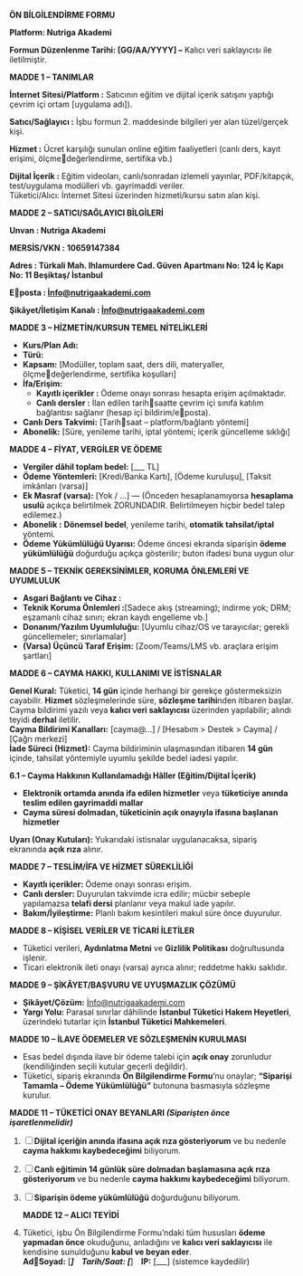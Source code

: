 ﻿**ÖN BİLGİLENDİRME FORMU**

**Platform: Nutriga Akademi**

**Formun Düzenlenme Tarihi: [GG/AA/YYYY] –** Kalıcı veri saklayıcısı ile iletilmiştir.

**MADDE 1 – TANIMLAR**

**İnternet Sitesi/Platform	:** Satıcının eğitim ve dijital içerik satışını yaptığı çevrim içi ortam  [uygulama adı]).

**Satıcı/Sağlayıcı		:** İşbu formun 2. maddesinde bilgileri yer alan tüzel/gerçek kişi.

**Hizmet			:** Ücret karşılığı sunulan online eğitim faaliyetleri (canlı ders, kayıt erişimi, ölçmedeğerlendirme, sertifika vb.)

**Dijital İçerik			:** Eğitim videoları, canlı/sonradan izlemeli yayınlar, PDF/kitapçık, test/uygulama modülleri vb. gayrimaddi veriler.\
Tüketici/Alıcı: İnternet Sitesi üzerinden hizmeti/kursu satın alan kişi.

**MADDE 2 – SATICI/SAĞLAYICI BİLGİLERİ**

**Unvan				: Nutriga Akademi**

**MERSİS/VKN			:** **10659147384**

**Adres	: Türkali Mah. Ihlamurdere Cad. Güven Apartmanı No: 124 İç Kapı No: 11 Beşiktaş/ İstanbul**

**Eposta			: İnfo@nutrigaakademi.com**

**Şikâyet/İletişim Kanalı	: [**İnfo@nutrigaakademi.com**](mailto:İnfo@nutrigaakademi.com)**

**MADDE 3 – HİZMETİN/KURSUN TEMEL NİTELİKLERİ**

- **Kurs/Plan Adı:** 
- **Türü:** 
- **Kapsam:** [Modüller, toplam saat, ders dili, materyaller, ölçmedeğerlendirme, sertifika koşulları]
- **İfa/Erişim:**
  - **Kayıtlı içerikler	:** Ödeme onayı sonrası hesapta erişim açılmaktadır. 
  - **Canlı dersler	:** İlan edilen tarihsaatte çevrim içi sınıfa katılım bağlantısı sağlanır (hesap içi bildirim/eposta).
- **Canlı Ders Takvimi:** [Tarihsaat – platform/bağlantı yöntemi]
- **Abonelik:** [Süre, yenileme tarihi, iptal yöntemi; içerik güncelleme sıklığı]

**MADDE 4 – FİYAT, VERGİLER VE ÖDEME**

- **Vergiler dâhil toplam bedel:** [\_\_\_ TL]
- **Ödeme Yöntemleri:** [Kredi/Banka Kartı], [Ödeme kuruluşu], [Taksit imkânları (varsa)]
- **Ek Masraf (varsa):** [Yok / …] — (Önceden hesaplanamıyorsa **hesaplama usulü** açıkça belirtilmek ZORUNDADIR. Belirtilmeyen hiçbir bedel talep edilemez.)
- **Abonelik 	         :** **Dönemsel bedel**, yenileme tarihi, **otomatik tahsilat/iptal** yöntemi.
- **Ödeme Yükümlülüğü Uyarısı:** Ödeme öncesi ekranda siparişin **ödeme yükümlülüğü** doğurduğu açıkça gösterilir; buton ifadesi buna uygun olur 

**MADDE 5 – TEKNİK GEREKSİNİMLER, KORUMA ÖNLEMLERİ VE UYUMLULUK**

- **Asgari Bağlantı ve Cihaz		:** 
- **Teknik Koruma Önlemleri 		:**[Sadece akış (streaming); indirme yok; DRM; eşzamanlı cihaz sınırı; ekran kaydı engelleme vb.]
- **Donanım/Yazılım Uyumluluğu:** [Uyumlu cihaz/OS ve tarayıcılar; gerekli güncellemeler; sınırlamalar]
- **(Varsa) Üçüncü Taraf Erişim:** [Zoom/Teams/LMS vb. araçlara erişim şartları]

**MADDE 6 – CAYMA HAKKI, KULLANIMI VE İSTİSNALAR**

**Genel Kural:** Tüketici, **14 gün** içinde herhangi bir gerekçe göstermeksizin cayabilir. **Hizmet** sözleşmelerinde süre, **sözleşme tarihi**nden itibaren başlar. Cayma bildirimi yazılı veya **kalıcı veri saklayıcısı** üzerinden yapılabilir; alındı teyidi **derhal** iletilir.\
**Cayma Bildirimi Kanalları:** [cayma@…] / [Hesabım > Destek > Cayma] / [Çağrı merkezi]\
**İade Süreci (Hizmet):** Cayma bildiriminin ulaşmasından itibaren **14 gün** içinde, tahsilat yöntemiyle uyumlu şekilde bedel iadesi yapılır.

**6.1 – Cayma Hakkının Kullanılamadığı Hâller (Eğitim/Dijital İçerik)**

- **Elektronik ortamda anında ifa edilen hizmetler** veya **tüketiciye anında teslim edilen gayrimaddi mallar** 
- **Cayma süresi dolmadan, tüketicinin açık onayıyla ifasına başlanan hizmetler** 

**Uyarı (Onay Kutuları):** Yukarıdaki istisnalar uygulanacaksa, sipariş ekranında **açık rıza** alınır. 

**MADDE 7 – TESLİM/İFA VE HİZMET SÜREKLİLİĞİ**

- **Kayıtlı içerikler:** Ödeme onayı sonrası erişim.
- **Canlı dersler:** Duyurulan takvimde icra edilir; mücbir sebeple yapılamazsa **telafi dersi** planlanır veya makul iade yapılır.
- **Bakım/İyileştirme:** Planlı bakım kesintileri makul süre önce duyurulur.

**MADDE 8 – KİŞİSEL VERİLER VE TİCARİ İLETİLER**

- Tüketici verileri, **Aydınlatma Metni** ve **Gizlilik Politikası** doğrultusunda işlenir.
- Ticari elektronik ileti onayı (varsa) ayrıca alınır; reddetme hakkı saklıdır.

**MADDE 9 – ŞİKÂYET/BAŞVURU VE UYUŞMAZLIK ÇÖZÜMÜ**

- **Şikâyet/Çözüm:** İnfo@nutrigaakademi.com
- **Yargı Yolu:** Parasal sınırlar dâhilinde  **İstanbul Tüketici Hakem Heyetleri**, üzerindeki tutarlar için **İstanbul Tüketici Mahkemeleri**.  

**MADDE 10 – İLAVE ÖDEMELER VE SÖZLEŞMENİN KURULMASI**

- Esas bedel dışında ilave bir ödeme talebi için **açık onay** zorunludur (kendiliğinden seçili kutular geçerli değildir).
- Tüketici, sipariş ekranında **Ön Bilgilendirme Formu**’nu onaylar; **“Siparişi Tamamla – Ödeme Yükümlülüğü”** butonuna basmasıyla sözleşme kurulur.

**MADDE 11 – TÜKETİCİ ONAY BEYANLARI *(Siparişten önce işaretlenmelidir)***

1. ☐ **Dijital içeriğin anında ifasına açık rıza gösteriyorum** ve bu nedenle **cayma hakkımı kaybedeceğimi** biliyorum.
1. ☐ **Canlı eğitimin 14 günlük süre dolmadan başlamasına açık rıza gösteriyorum** ve bu nedenle **cayma hakkımı kaybedeceğimi** biliyorum.
1. ☐ **Siparişin ödeme yükümlülüğü** doğurduğunu biliyorum.

   **MADDE 12 – ALICI TEYİDİ**

1. Tüketici, işbu Ön Bilgilendirme Formu’ndaki tüm hususları **ödeme yapmadan önce** okuduğunu, anladığını ve **kalıcı veri saklayıcısı** ile kendisine sunulduğunu **kabul ve beyan eder**.\
   **AdSoyad:** [***] Tarih/Saat: [***] **IP:** [\_\_\_] (sistemce kaydedilir)










